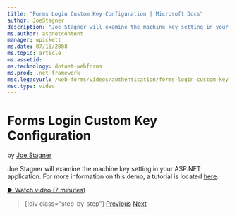 ```yaml
---
title: "Forms Login Custom Key Configuration | Microsoft Docs"
author: JoeStagner
description: "Joe Stagner will examine the machine key setting in your ASP.NET application. For more information on this demo, a tutorial is located here ."
ms.author: aspnetcontent
manager: wpickett
ms.date: 07/16/2008
ms.topic: article
ms.assetid: 
ms.technology: dotnet-webforms
ms.prod: .net-framework
msc.legacyurl: /web-forms/videos/authentication/forms-login-custom-key-configuration
msc.type: video
---
```

Forms Login Custom Key Configuration
====================
by [Joe Stagner](https://github.com/JoeStagner)

Joe Stagner will examine the machine key setting in your ASP.NET application. For more information on this demo, a tutorial is located [here](../../overview/older-versions-security/introduction/forms-authentication-configuration-and-advanced-topics-vb.md).

[&#9654; Watch video (7 minutes)](https://channel9.msdn.com/Blogs/ASP-NET-Site-Videos/forms-login-custom-key-configuration)

>[!div class="step-by-step"]
[Previous](asp-forms-login-relocation.md)
[Next](add-custom-data-to-the-authentication-method.md)